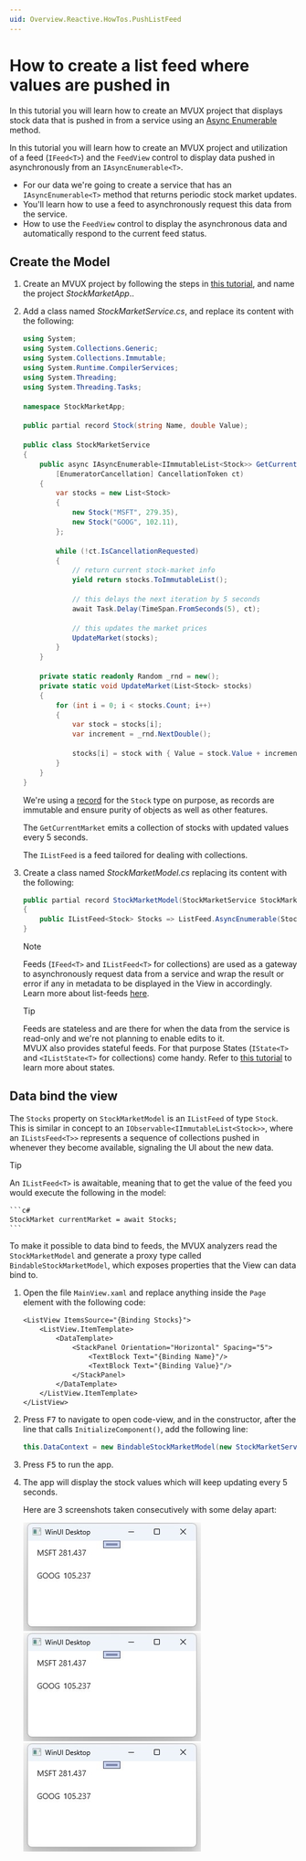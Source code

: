 ```yaml
---
uid: Overview.Reactive.HowTos.PushListFeed
---
```


# How to create a list feed where values are pushed in

In this tutorial you will learn how to create an MVUX project that displays stock data
that is pushed in from a service using an
[Async Enumerable](https://learn.microsoft.com/en-us/archive/msdn-magazine/2019/november/csharp-iterating-with-async-enumerables-in-csharp-8#a-tour-through-async-enumerables) method.

In this tutorial you will learn how to create an MVUX project
and utilization of a feed (`IFeed<T>`) and the `FeedView` control
to display data pushed in asynchronously from an `IAsyncEnumerable<T>`.

 - For our data we're going to create a service that has an `IAsyncEnumerable<T>` method
 that returns periodic stock market updates.
 - You'll learn how to use a feed to asynchronously request this data from the service.
 - How to use the `FeedView` control to display the asynchronous data
 and automatically respond to the current feed status.

## Create the Model

1. Create an MVUX project by following the steps in
[this tutorial](xref:Overview.Reactive.HowTos.CreateMvuxProject), and name the project *StockMarketApp*..

1. Add a class named *StockMarketService.cs*, and replace its content with the following:

    ```c#
    using System;
    using System.Collections.Generic;
    using System.Collections.Immutable;
    using System.Runtime.CompilerServices;
    using System.Threading;
    using System.Threading.Tasks;

    namespace StockMarketApp;

    public partial record Stock(string Name, double Value);

    public class StockMarketService
    {
        public async IAsyncEnumerable<IImmutableList<Stock>> GetCurrentMarket(
            [EnumeratorCancellation] CancellationToken ct)
        {
            var stocks = new List<Stock>
            {
                new Stock("MSFT", 279.35),
                new Stock("GOOG", 102.11),
            };
        
            while (!ct.IsCancellationRequested)
            {
                // return current stock-market info
                yield return stocks.ToImmutableList();

                // this delays the next iteration by 5 seconds
                await Task.Delay(TimeSpan.FromSeconds(5), ct);

                // this updates the market prices
                UpdateMarket(stocks);
            }
        }

        private static readonly Random _rnd = new();
        private static void UpdateMarket(List<Stock> stocks)
        {
            for (int i = 0; i < stocks.Count; i++)
            {
                var stock = stocks[i];
                var increment = _rnd.NextDouble();

                stocks[i] = stock with { Value = stock.Value + increment };
            }
        }
    }
    ```

    We're using a [record](https://learn.microsoft.com/en-us/dotnet/csharp/language-reference/builtin-types/record)
    for the `Stock` type on purpose, as records are immutable and ensure purity of objects as well as other features.

    The `GetCurrentMarket` emits a collection of stocks with updated values every 5 seconds.

    The `IListFeed` is a feed tailored for dealing with collections.

1. Create a class named *StockMarketModel.cs* replacing its content with the following:

    ```c#
    public partial record StockMarketModel(StockMarketService StockMarketService)
    {
        public IListFeed<Stock> Stocks => ListFeed.AsyncEnumerable(StockMarketService.GetCurrentMarket);
    }
    ```

    > [!NOTE]
    >
    > Feeds (`IFeed<T>` and `IListFeed<T>` for collections) are used as a gateway
    to asynchronously request data from a service and wrap the result or error if any in metadata
    to be displayed in the View in accordingly.  
    > Learn more about list-feeds [here](xref:Overview.Reactive.HowTos.ListFeed).

    > [!TIP]
    > Feeds are stateless
    and are there for when the data from the service is read-only and we're not planning to enable edits to it.  
    > MVUX also provides stateful feeds. For that purpose States (`IState<T>` and `<IListState<T>` for collections) come handy.
    > Refer to [this tutorial](xref:Overview.Reactive.HowTos.SingleValueState) to learn more about states.

## Data bind the view

The `Stocks` property on `StockMarketModel` is an `IListFeed` of type `Stock`.  
This is similar in concept to an `IObservable<IImmutableList<Stock>>`,
where an `IListsFeed<T>>` represents a sequence of collections pushed in whenever they become available,
signaling the UI about the new data.

> [!TIP]
> An `IListFeed<T>` is awaitable, meaning that to get the value of the feed you would execute the following in the model:  

    ```c#
    StockMarket currentMarket = await Stocks;
    ```  

To make it possible to data bind to feeds, the MVUX analyzers read the `StockMarketModel`
and generate a proxy type called `BindableStockMarketModel`, which exposes properties that the View can data bind to.

1. Open the file `MainView.xaml` and replace anything inside the `Page` element with the following code:

    ```xaml
    <ListView ItemsSource="{Binding Stocks}">
        <ListView.ItemTemplate>
            <DataTemplate>
                <StackPanel Orientation="Horizontal" Spacing="5">
                    <TextBlock Text="{Binding Name}"/>
                    <TextBlock Text="{Binding Value}"/>
                </StackPanel>
            </DataTemplate>
        </ListView.ItemTemplate>
    </ListView>
    ```

1. Press <kbd>F7</kbd> to navigate to open code-view, and in the constructor,
after the line that calls `InitializeComponent()`, add the following line:

    ```c#
    this.DataContext = new BindableStockMarketModel(new StockMarketService());
    ```   

1. Press <kbd>F5</kbd> to run the app.

1. The app will display the stock values which will keep updating every 5 seconds.

    Here are 3 screenshots taken consecutively with some delay apart:

    ![](Assets/PushListFeed-1.jpg)
    ![](Assets/PushListFeed-1.jpg)
    ![](Assets/PushListFeed-1.jpg)
